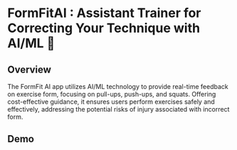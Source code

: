 # FormFitAI : Assistant Trainer for Correcting Your Technique with AI/ML 💪

## Overview
The FormFit AI app utilizes AI/ML technology to provide real-time feedback on exercise form, focusing on pull-ups, push-ups, and squats. Offering cost-effective guidance, it ensures users perform exercises safely and effectively, addressing the potential risks of injury associated with incorrect form.


## Demo
